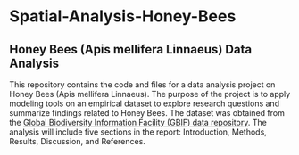 # Spatial-Analysis-Honey-Bees

## Honey Bees (Apis mellifera Linnaeus) Data Analysis

This repository contains the code and files for a data analysis project on Honey Bees (Apis mellifera Linnaeus). The purpose of the project is to apply modeling tools on an empirical dataset to explore research questions and summarize findings related to Honey Bees. The dataset was obtained from the [Global Biodiversity Information Facility (GBIF) data repository](https://www.gbif.org/species/1341976). The analysis will include five sections in the report: Introduction, Methods, Results, Discussion, and References.
